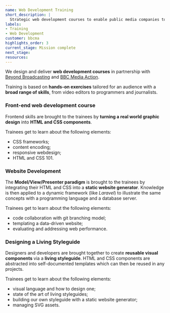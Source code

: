 ```yaml
---
name: Web Development Training
short_description: |
  Strategic web development courses to enable public media companies to deliver better online products and services.
labels:
- Training
- Web Development
customer: bbcma
highlights_order: 3
current_stage: Mission complete
next_stage:
resources:
---
```


We design and deliver **web development courses** in partnership with [Beyond Broadcasting][bb] and [BBC Media Action][bbcma].

Training is based on **hands-on exercises** tailored for an audience with a **broad range of skills**, from video editors to programmers and journalists.

### Front-end web development course

Frontend skills are brought to the trainees by **turning a real world graphic design** into **HTML and CSS components**.

Trainees get to learn about the following elements:

* CSS frameworks;
* content encoding;
* responsive webdesign;
* HTML and CSS 101.

### Website Development

The **Model/View/Presenter paradigm** is brought to the trainees by integrating their HTML and CSS into a **static website generator**. Knowledge is then applied to a dynamic framework (like _Laravel_) to illustrate the same concepts with a programming language and a database server.

Trainees get to learn about the following elements:

* code collaboration with git branching model;
* templating a data-driven website;
* evaluating and addressing web performance.

### Designing a Living Styleguide

Designers and developers are brought together to create **reusable visual components** via a **living styleguide**. HTML and CSS components are abstracted into self-documented templates which can then be reused in any projects.

Trainees get to learn about the following elements:

* visual language and how to design one;
* state of the art of living styleguides;
* building our own styleguide with a static website generator;
* managing SVG assets.

[bb]: http://beyondbroadcasting.co.uk
[bbcma]: http://www.bbc.co.uk/mediaaction/
